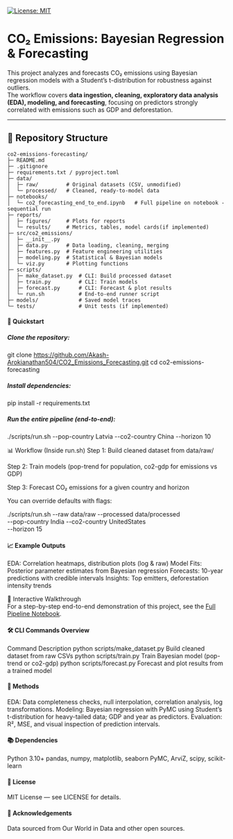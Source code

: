 [![License: MIT](https://img.shields.io/badge/License-MIT-yellow.svg)](LICENSE)

# CO₂ Emissions: Bayesian Regression & Forecasting

This project analyzes and forecasts CO₂ emissions using Bayesian regression models with a Student’s t-distribution for robustness against outliers.  
The workflow covers **data ingestion, cleaning, exploratory data analysis (EDA), modeling, and forecasting**, focusing on predictors strongly correlated with emissions such as GDP and deforestation.

---

## 📂 Repository Structure

```text
co2-emissions-forecasting/
├─ README.md
├─ .gitignore
├─ requirements.txt / pyproject.toml
├─ data/
│  ├─ raw/         # Original datasets (CSV, unmodified)
│  └─ processed/   # Cleaned, ready-to-model data
├─ notebooks/
│  └─ co2_forecasting_end_to_end.ipynb   # Full pipeline on notebook -sequential run
├─ reports/
│  ├─ figures/     # Plots for reports
│  └─ results/     # Metrics, tables, model cards(if implemented)
├─ src/co2_emissions/
│  ├─ __init__.py
│  ├─ data.py      # Data loading, cleaning, merging
│  ├─ features.py  # Feature engineering utilities
│  ├─ modeling.py  # Statistical & Bayesian models
│  └─ viz.py       # Plotting functions
├─ scripts/
│  ├─ make_dataset.py  # CLI: Build processed dataset
│  ├─ train.py         # CLI: Train models
│  ├─ forecast.py      # CLI: Forecast & plot results
│  └─ run.sh           # End-to-end runner script
├─ models/             # Saved model traces
└─ tests/              # Unit tests (if implemented)
```

#### 🚀 Quickstart
##### Clone the repository:

git clone https://github.com/Akash-Arokianathan504/CO2_Emissions_Forecasting.git
cd co2-emissions-forecasting

##### Install dependencies:

pip install -r requirements.txt

##### Run the entire pipeline (end-to-end):

./scripts/run.sh --pop-country Latvia --co2-country China --horizon 10

📊 Workflow (Inside run.sh)
Step 1: Build cleaned dataset from data/raw/

Step 2: Train models (pop-trend for population, co2-gdp for emissions vs GDP)

Step 3: Forecast CO₂ emissions for a given country and horizon

You can override defaults with flags:

./scripts/run.sh --raw data/raw --processed data/processed \
                 --pop-country India --co2-country UnitedStates \
                 --horizon 15


                           
#### 📈 Example Outputs

EDA: Correlation heatmaps, distribution plots (log & raw)
Model Fits: Posterior parameter estimates from Bayesian regression
Forecasts: 10-year predictions with credible intervals
Insights: Top emitters, deforestation intensity trends

📓 Interactive Walkthrough  
For a step-by-step end-to-end demonstration of this project, see the [Full Pipeline Notebook](notebook/co2_forecasting_end_to_end.ipynb).  


#### 🛠 CLI Commands Overview

Command								Description
python scripts/make_dataset.py	    Build cleaned dataset from raw CSVs
python scripts/train.py	            Train Bayesian model (pop-trend or co2-gdp)
python scripts/forecast.py	        Forecast and plot results from a trained model

#### 📜 Methods

EDA: Data completeness checks, null interpolation, correlation analysis, log transformations.
Modeling: Bayesian regression with PyMC using Student’s t-distribution for heavy-tailed data; GDP and year as predictors.
Evaluation: R², MSE, and visual inspection of prediction intervals.

#### 📚 Dependencies

Python 3.10+
pandas, numpy, matplotlib, seaborn
PyMC, ArviZ, scipy, scikit-learn

#### 📜 License
MIT License — see LICENSE for details.

#### 🙌 Acknowledgements
Data sourced from Our World in Data and other open sources.